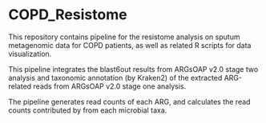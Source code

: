 # COPD_Resistome

This repository contains pipeline for the resistome analysis on sputum metagenomic data for COPD patients, as well as related R scripts for data visualization.

This pipeline integrates the blast6out results from ARGsOAP v2.0 stage two analysis and taxonomic annotation (by Kraken2) of the extracted ARG-related reads from ARGsOAP v2.0 stage one analysis. 

The pipeline generates read counts of each ARG, and calculates the read counts contributed by from each microbial taxa.
